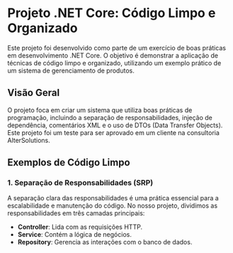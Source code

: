# Projeto .NET Core: Código Limpo e Organizado

Este projeto foi desenvolvido como parte de um exercício de boas práticas em desenvolvimento .NET Core. O objetivo é demonstrar a aplicação de técnicas de código limpo e organizado, utilizando um exemplo prático de um sistema de gerenciamento de produtos.

## Visão Geral

O projeto foca em criar um sistema que utiliza boas práticas de programação, incluindo a separação de responsabilidades, injeção de dependência, comentários XML e o uso de DTOs (Data Transfer Objects). Este projeto foi um teste para ser aprovado em um cliente na consultoria AlterSolutions.

## Exemplos de Código Limpo

### 1. Separação de Responsabilidades (SRP)

A separação clara das responsabilidades é uma prática essencial para a escalabilidade e manutenção do código. No nosso projeto, dividimos as responsabilidades em três camadas principais:

- **Controller**: Lida com as requisições HTTP.
- **Service**: Contém a lógica de negócios.
- **Repository**: Gerencia as interações com o banco de dados.
